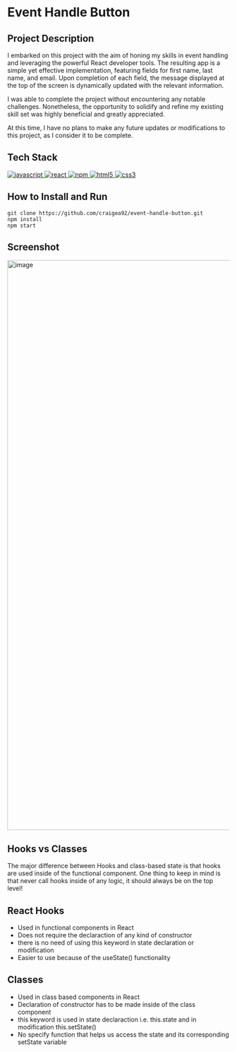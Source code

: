 # Event Handle Button

## Project Description
I embarked on this project with the aim of honing my skills in event handling and leveraging the powerful React developer tools. The resulting app is a simple yet effective implementation, featuring fields for first name, last name, and email. Upon completion of each field, the message displayed at the top of the screen is dynamically updated with the relevant information.

I was able to complete the project without encountering any notable challenges. Nonetheless, the opportunity to solidify and refine my existing skill set was highly beneficial and greatly appreciated.

At this time, I have no plans to make any future updates or modifications to this project, as I consider it to be complete.

## Tech Stack

<a href="https://www.javascript.com/"> <img src="https://icongr.am/devicon/javascript-original.svg?size=40&color=currentColor" alt="javascript"/> </a>
<a href="https://reactjs.org/"> <img src="https://icongr.am/devicon/react-original.svg?size=40&color=currentColor" alt="react"/> </a>
<a href="https://www.npmjs.com/"> <img src="https://icongr.am/devicon/npm-original-wordmark.svg?size=40&color=currentColor" alt="npm"/> </a>
<a href="https://www.w3schools.com/html/"> <img src="https://icongr.am/devicon/html5-original.svg?size=40&color=8000ff" alt="html5"/> </a>
<a href="https://www.w3schools.com/css/"> <img src="https://icongr.am/devicon/css3-original.svg?size=40&color=8000ff" alt="css3"/> </a>

## How to Install and Run

```
git clone https://github.com/craigea92/event-handle-button.git
npm install
npm start
```

## Screenshot

<img width="1290" alt="image" src="https://user-images.githubusercontent.com/82875984/224808713-1ad2986f-4e25-4902-91fe-e5692f134dc2.png">

## Hooks vs Classes

The major difference between Hooks and class-based state is that hooks are used inside of the functional component. One thing to keep in mind is that never call hooks inside of any logic, it should always be on the top level!

## React Hooks

- Used in functional components in React
- Does not require the declaraction of any kind of constructor
- there is no need of using this keyword in state declaration or modification
- Easier to use because of the useState() functionality

## Classes

- Used in class based components in React
- Declaration of constructor has to be made inside of the class component
- this keyword is used in state declaraction i.e. this.state and in modification this.setState()
- No specify function that helps us access the state and its corresponding setState variable

